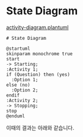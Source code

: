 # State Diagram

[activity-diagram.plantuml](https://github.com/joelparkerhenderson/plantuml-examples/blob/master/doc/activity-diagram/activity-diagram.plantuml.txt)

```text
# State Diagram

@startuml
skinparam monochrome true
start
-> Starting;
:Activity 1;
if (Question) then (yes)
  :Option 1;
else (no)
  :Option 2;
endif
:Activity 2;
-> Stopping;
stop
@enduml
```

이때의 결과는 아래와 같습니다.


